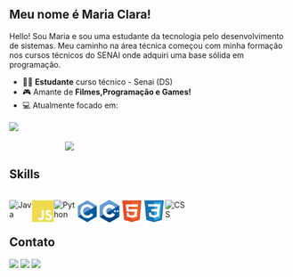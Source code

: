## Meu nome é Maria Clara!
Hello! Sou Maria e sou uma estudante da tecnologia pelo desenvolvimento de sistemas. Meu caminho na área técnica começou com minha formação nos cursos técnicos do SENAI onde adquiri uma base sólida em programação.

- 👨‍🎓 **Estudante** curso técnico - Senai (DS) 
- 🎮 Amante de **Filmes,Programação e Games!**
- 💻 Atualmente focado em:
<div style="display: inline_block">
  <a class="github-stats" href="https://github.com/MClara-sz/GabrielAngelon">
    <img align="center" style="margin-right: 100px;" src="https://github-readme-stats.vercel.app/api?username=MClara-sz&count_private=true&show_icons=true&theme=tokyonight&hide=issues,stars" />
  </a>
    <br>
    <br>
  <a class="github-stats" href="https://github.com/anuraghazra/convoychat">
    <img align="center" style="margin-left: 100px;" src="https://github-readme-stats.vercel.app/api/top-langs/?username=MClara-sz&langs_count=5&theme=tokyonight&layout=compact" />
  </a>
 
</div> 

## Skills
<div style="display: inline_block"><br>
      <img  align="left" alt="Java" height="40" width="40" src="https://cdn.jsdelivr.net/gh/devicons/devicon@latest/icons/java/java-original.svg" />
      <img align="left" alt="Js" height="40" width="40" src="https://raw.githubusercontent.com/devicons/devicon/master/icons/javascript/javascript-plain.svg">
      <img align="left" alt="Python" height="40" width="40" src="https://cdn.jsdelivr.net/gh/devicons/devicon@latest/icons/python/python-original.svg" />
      <img align="left" alt="C" height="40" width="40" src="https://github.com/devicons/devicon/blob/master/icons/c/c-original.svg">
      <img align="left" alt="cpp" height="40" width="40" src="https://github.com/devicons/devicon/blob/master/icons/cplusplus/cplusplus-original.svg">
      <img align="left" alt="HTML" height="40" width="40" src="https://raw.githubusercontent.com/devicons/devicon/master/icons/html5/html5-original.svg">
      <img align="left" alt="CSS" height="40" width="40" src="https://raw.githubusercontent.com/devicons/devicon/master/icons/css3/css3-original.svg">
      <img align="left" alt="CSS" height="40" width="40" src="https://cdn.jsdelivr.net/gh/devicons/devicon@latest/icons/azuresqldatabase/azuresqldatabase-original.svg" />
</div>
</br>
</br>

## Contato 
<div> 
  <a href="https://www.linkedin.com/in/gabriel-angelon-57a8022b6/" target="_blank"><img src="https://img.shields.io/badge/-LinkedIn-%230077B5?style=for-the-badge&logo=linkedin&logoColor=white" target="_blank"></a> 
  <a href="https://www.instagram.com/Angelon_097" target="_blank"><img src="https://img.shields.io/badge/-Instagram-%23E4405F?style=for-the-badge&logo=instagram&logoColor=white" target="_blank"></a>
  <a href = "mailto: gabriel.angelon97@gmail.com"><img src="https://img.shields.io/badge/-Gmail-%23333?style=for-the-badge&logo=gmail&logoColor=white" target="_blank"></a>
